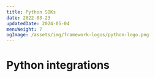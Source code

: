 ```yaml
---
title: Python SDKs
date: 2022-03-23
updatedDate: 2024-05-04
menuWeight: 7
ogImage: /assets/img/framework-logos/python-logo.png
---
```


# Python integrations
